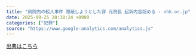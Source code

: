 ```yaml
---
title: "病院内の殺人事件 隠蔽しようとした罪 元院長 起訴内容認める - nhk.or.jp"
date: 2025-09-25 20:38:24 +0900
categories: ["犯罪"]
source: "https://www.google-analytics.com/analytics.js"
---
```


[出典はこちら](https://www.google-analytics.com/analytics.js)
